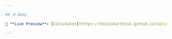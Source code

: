 ```yaml
---

## 🌐 Demo

🔗 **Live Preview**: [Calculator](https://thisiskarthisk.github.io/calculator/)

---
```

